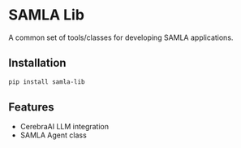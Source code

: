 # SAMLA Lib

A common set of tools/classes for developing SAMLA applications.

## Installation

```bash
pip install samla-lib
```

## Features
- CerebraAI LLM integration
- SAMLA Agent class